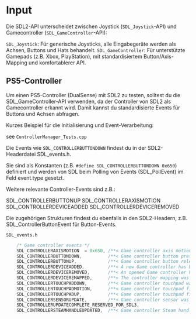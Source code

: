 # Input

Die SDL2-API unterscheidet zwischen Joystick (`SDL_Joystick`-API) und Gamecontroller (`SDL_GameController`-API):

`SDL_Joystick`: Für generische Joysticks, alle Eingabegeräte werden als Achsen, Buttons und Hats behandelt.
`SDL_GameController`: Für unterstützte Gamepads (z.B. Xbox, PlayStation), mit standardisiertem Button/Axis-Mapping und
komfortablerer API.

## PS5-Controller

Um einen PS5-Controller (DualSense) mit SDL2 zu testen, solltest du die SDL_GameController-API verwenden, da der
Controller von SDL2 als Gamecontroller erkannt wird. Damit kannst du standardisierte Events für Buttons und Achsen
abfragen.

Kurzes Beispiel für die Initialisierung und Event-Verarbeitung:

see `ControllerManager_Tests.cpp`

Die Events wie `SDL_CONTROLLERBUTTONDOWN` findest du in der SDL2-Headerdatei SDL_events.h.

Sie sind als Konstanten (z.B. `#define SDL_CONTROLLERBUTTONDOWN 0x650`) definiert und werden von SDL beim Polling von
Events (SDL_PollEvent) im Feld event.type gesetzt.

Weitere relevante Controller-Events sind z.B.:

SDL_CONTROLLERBUTTONUP
SDL_CONTROLLERAXISMOTION
SDL_CONTROLLERDEVICEADDED
SDL_CONTROLLERDEVICEREMOVED

Die zugehörigen Strukturen findest du ebenfalls in den SDL2-Headern, z.B. SDL_ControllerButtonEvent für Button-Events.

`SDL_events.h`

```c++
    /* Game controller events */
    SDL_CONTROLLERAXISMOTION  = 0x650, /**< Game controller axis motion */
    SDL_CONTROLLERBUTTONDOWN,          /**< Game controller button pressed */
    SDL_CONTROLLERBUTTONUP,            /**< Game controller button released */
    SDL_CONTROLLERDEVICEADDED,         /**< A new Game controller has been inserted into the system */
    SDL_CONTROLLERDEVICEREMOVED,       /**< An opened Game controller has been removed */
    SDL_CONTROLLERDEVICEREMAPPED,      /**< The controller mapping was updated */
    SDL_CONTROLLERTOUCHPADDOWN,        /**< Game controller touchpad was touched */
    SDL_CONTROLLERTOUCHPADMOTION,      /**< Game controller touchpad finger was moved */
    SDL_CONTROLLERTOUCHPADUP,          /**< Game controller touchpad finger was lifted */
    SDL_CONTROLLERSENSORUPDATE,        /**< Game controller sensor was updated */
    SDL_CONTROLLERUPDATECOMPLETE_RESERVED_FOR_SDL3,
    SDL_CONTROLLERSTEAMHANDLEUPDATED,  /**< Game controller Steam handle has changed */
```
